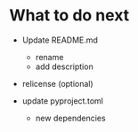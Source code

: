 # What to do next

- Update README.md
    - rename
    - add description
- relicense (optional)

- update pyproject.toml
    - new dependencies


